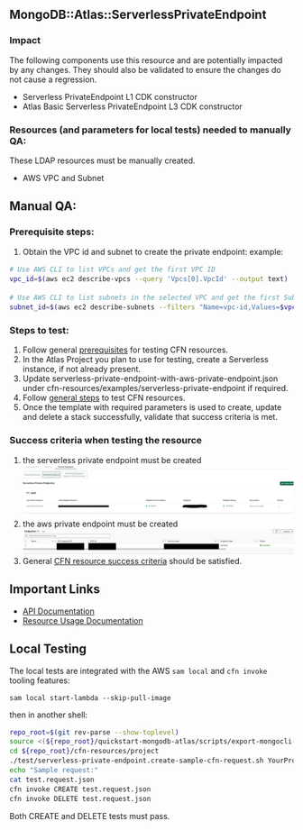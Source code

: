 ## MongoDB::Atlas::ServerlessPrivateEndpoint

### Impact
The following components use this resource and are potentially impacted by any changes. They should also be validated to ensure the changes do not cause a regression.
- Serverless PrivateEndpoint L1 CDK constructor
- Atlas Basic Serverless PrivateEndpoint L3 CDK constructor

### Resources (and parameters for local tests) needed to manually QA:
These LDAP resources must be manually created.
- AWS VPC and Subnet

## Manual QA:

### Prerequisite steps:
1. Obtain the VPC id and subnet to create the private endpoint:
   example:
```bash
# Use AWS CLI to list VPCs and get the first VPC ID
vpc_id=$(aws ec2 describe-vpcs --query 'Vpcs[0].VpcId' --output text)

# Use AWS CLI to list subnets in the selected VPC and get the first Subnet ID
subnet_id=$(aws ec2 describe-subnets --filters "Name=vpc-id,Values=$vpc_id" --query 'Subnets[0].SubnetId' --output text)
```

### Steps to test:
1. Follow general [prerequisites](../../../TESTING.md.md#prerequisites) for testing CFN resources.
2. In the Atlas Project you plan to use for testing, create a Serverless instance, if not already present.
3. Update serverless-private-endpoint-with-aws-private-endpoint.json under cfn-resources/examples/serverless-private-endpoint if required.
4. Follow [general steps](../../../TESTING.md.md#steps) to test CFN resources.
5. Once the template with required parameters is used to create, update and delete a stack successfully, validate that success criteria is met.

### Success criteria when testing the resource
1. the serverless private endpoint must be created
   ![img.png](img.png)
2. the aws private endpoint must be created
![img_1.png](img_1.png)
3. General [CFN resource success criteria](../../../TESTING.md.md#success-criteria-when-testing-the-resource) should be satisfied.

## Important Links
- [API Documentation](https://www.mongodb.com/docs/atlas/reference/api-resources-spec/v2/#tag/Serverless-Private-Endpoints)
- [Resource Usage Documentation](https://www.mongodb.com/docs/atlas/security-serverless-private-endpoint/)

## Local Testing

The local tests are integrated with the AWS `sam local` and `cfn invoke` tooling features:

```
sam local start-lambda --skip-pull-image
```
then in another shell:
```bash
repo_root=$(git rev-parse --show-toplevel)
source <(${repo_root}/quickstart-mongodb-atlas/scripts/export-mongocli-config.py)
cd ${repo_root}/cfn-resources/project
./test/serverless-private-endpoint.create-sample-cfn-request.sh YourProjectName YourInstanceName VpcId SubnetId > test.request.json 
echo "Sample request:"
cat test.request.json
cfn invoke CREATE test.request.json 
cfn invoke DELETE test.request.json 
```

Both CREATE and DELETE tests must pass.
